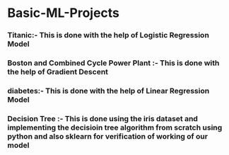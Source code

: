 # Basic-ML-Projects

### Titanic:- This is done with the help of Logistic Regression Model
### Boston and Combined Cycle Power Plant :- This is done with the help of Gradient Descent
### diabetes:- This is done with the help of Linear Regression Model
### Decision Tree :-  This is done using the iris dataset and implementing the decisioin tree algorithm from scratch using python and also sklearn for verification of working of our model

